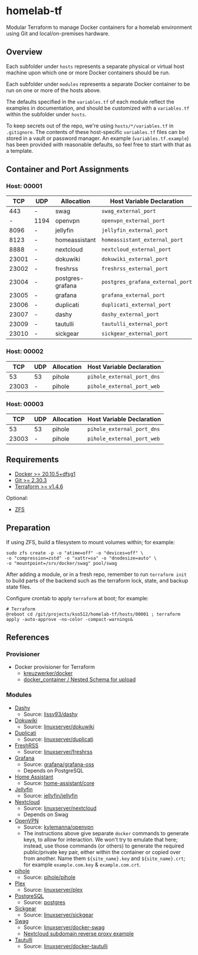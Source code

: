 # homelab-tf

Modular Terraform to manage Docker containers for a homelab environment using Git and local/on-premises hardware.

## Overview

Each subfolder under `hosts` represents a separate physical or virtual host machine upon which one or more Docker containers should be run.

Each subfolder under `modules` represents a separate Docker container to be run on one or more of the hosts above.

The defaults specified in the `variables.tf` of each module reflect the examples in documentation, and should be customized with a `variables.tf` within the subfolder under `hosts`.

To keep secrets out of the repo, we're using `hosts/*/variables.tf` in `.gitignore`.  The contents of these host-specific `variables.tf` files can be stored in a vault or password manager.  An example (`variables.tf.example`) has been provided with reasonable defaults, so feel free to start with that as a template.

## Container and Port Assignments

### Host: 00001

| TCP   | UDP  | Allocation       | Host Variable Declaration        |
|-------|------|------------------|----------------------------------|
| 443   | -    | swag             | `swag_external_port`             |
| -     | 1194 | openvpn          | `openvpn_external_port`          |
| 8096  | -    | jellyfin         | `jellyfin_external_port`         |
| 8123  | -    | homeassistant    | `homeassistant_external_port`    |
| 8888  | -    | nextcloud        | `nextcloud_external_port`        |
| 23001 | -    | dokuwiki         | `dokuwiki_external_port`         |
| 23002 | -    | freshrss         | `freshrss_external_port`         |
| 23004 | -    | postgres-grafana | `postgres_grafana_external_port` |
| 23005 | -    | grafana          | `grafana_external_port`          |
| 23006 | -    | duplicati        | `duplicati_external_port`        |
| 23007 | -    | dashy            | `dashy_external_port`            |
| 23009 | -    | tautulli         | `tautulli_external_port`         |
| 23010 | -    | sickgear         | `sickgear_external_port`         |

### Host: 00002

| TCP   | UDP | Allocation | Host Variable Declaration  |
|-------|-----|------------|----------------------------|
| 53    | 53  | pihole     | `pihole_external_port_dns` |
| 23003 | -   | pihole     | `pihole_external_port_web` |

### Host: 00003

| TCP   | UDP | Allocation | Host Variable Declaration  |
|-------|-----|------------|----------------------------|
| 53    | 53  | pihole     | `pihole_external_port_dns` |
| 23003 | -   | pihole     | `pihole_external_port_web` |

## Requirements

* [Docker >= 20.10.5+dfsg1](https://docs.docker.com/engine/install/)
* [Git >= 2.30.3](https://git-scm.com/book/en/v2/Getting-Started-Installing-Git)
* [Terraform >= v1.4.6](https://developer.hashicorp.com/terraform/tutorials/aws-get-started/install-cli)

Optional:

* [ZFS](https://openzfs.org/wiki/Main_Page)

## Preparation

If using ZFS, build a filesystem to mount volumes within; for example:

    sudo zfs create -p -o "atime=off" -o "devices=off" \
    -o "compression=zstd" -o "xattr=sa" -o "dnodesize=auto" \
    -o "mountpoint=/srv/docker/swag" pool/swag

After adding a module, or in a fresh repo, remember to run `terraform init` to build parts of the backend such as the terraform lock, state, and backup state files.

Configure crontab to apply `terraform` at boot; for example:

    # Terraform
    @reboot cd /git/projects/kso512/homelab-tf/hosts/00001 ; terraform apply -auto-approve -no-color -compact-warnings&

## References

### Provisioner

* Docker provisioner for Terraform
  * [kreuzwerker/docker](https://registry.terraform.io/providers/kreuzwerker/docker/latest/docs/resources/container)
  * [docker_container / Nested Schema for upload](https://registry.terraform.io/providers/kreuzwerker/docker/latest/docs/resources/container#nestedblock--upload)

### Modules

* [Dashy](https://github.com/Lissy93/dashy)
  * Source: [lissy93/dashy](https://hub.docker.com/r/lissy93/dashy)
* [Dokuwiki](https://www.dokuwiki.org/dokuwiki/)
  * Source: [linuxserver/dokuwiki](https://hub.docker.com/r/linuxserver/dokuwiki/#!)
* [Duplicati](https://duplicati.com/)
  * Source: [linuxserver/duplicati](https://hub.docker.com/r/linuxserver/duplicati/#!)
* [FreshRSS](https://freshrss.org/)
  * Source: [linuxserver/freshrss](https://hub.docker.com/r/linuxserver/freshrss/#!)
* [Grafana](https://grafana.com/docs/grafana/latest/setup-grafana/configure-docker/)
  * Source: [grafana/grafana-oss](https://hub.docker.com/r/grafana/grafana-oss/#!)
  * Depends on PostgreSQL
* [Home Assistant](https://www.home-assistant.io/installation/linux#platform-installation)
  * Source: [home-assistant/core](https://github.com/home-assistant/core/pkgs/container/home-assistant)
* [Jellyfin](https://jellyfin.org/docs/general/installation/container#docker)
  * Source: [jellyfin/jellyfin](https://hub.docker.com/r/jellyfin/jellyfin/)
* [Nextcloud](https://docs.nextcloud.com/)
  * Source: [linuxserver/nextcloud](https://hub.docker.com/r/linuxserver/nextcloud)
  * Depends on Swag
* [OpenVPN](https://openvpn.net/community-resources/)
  * Source: [kylemanna/openvpn](https://hub.docker.com/r/kylemanna/openvpn/)
  * The instructions above give separate `docker` commands to generate keys, to allow for interaction.  We won't try to emulate that here; instead, use those commands (or others) to generate the required public/private key pair, either within the container or copied over from another.  Name them `${site_name}.key` and `${site_name}.crt`; for example `example.com.key` & `example.com.crt`.
* [pihole](https://pi-hole.net/)
  * Source: [pihole/pihole](https://hub.docker.com/r/pihole/pihole)
* [Plex](https://www.plex.tv/)
  * Source: [linuxserver/plex](https://hub.docker.com/r/linuxserver/plex)
* [PostgreSQL](https://www.postgresql.org/)
  * Source: [postgres](https://hub.docker.com/_/postgres)
* [Sickgear](https://github.com/sickgear/sickgear)
  * Source: [linuxserver/sickgear](https://hub.docker.com/r/linuxserver/sickgear)
* [Swag](https://docs.linuxserver.io/general/swag/)
  * Source: [linuxserver/docker-swag](https://hub.docker.com/r/linuxserver/swag)
  * [Nextcloud subdomain reverse proxy example](https://docs.linuxserver.io/general/swag/#nextcloud-subdomain-reverse-proxy-example)
* [Tautulli](https://tautulli.com/)
  * Source: [linuxserver/docker-tautulli](https://hub.docker.com/r/linuxserver/tautulli)

